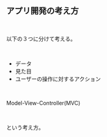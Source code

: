 ##  アプリ開発の考え方

<br>

以下の３つに分けて考える。

<br>

* <y>データ</y>
* <y>見た目</y>
* ユーザーの操作に対する<y>アクション</y>

<br>

<y>Model-View-Controller(MVC)</y>

<br>

という考え方。